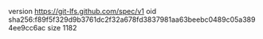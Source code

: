 version https://git-lfs.github.com/spec/v1
oid sha256:f89f5f329d9b3761dc2f32a678fd3837981aa63beebc0489c05a3894ee9cc6ac
size 1182
